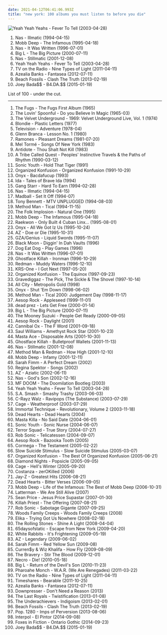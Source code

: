 ```yaml
---
date: 2021-04-12T06:41:06.993Z
title: "new york: 100 albums you must listen to before you die"
---
```

![Yeah Yeah Yeahs - Fever To Tell (2003-04-28)](http://coverartarchive.org/release/ce74eeee-8e30-34db-addd-5ea135500e2e/5835206005-500.jpg "Yeah Yeah Yeahs - Fever To Tell (2003-04-28)")
<ol class="albums">
<li data-cover="https://img.discogs.com/BPm1tRc82RVJSwNtAU_IcS_WfM0=/fit-in/600x600/filters:strip_icc():format(jpeg):mode_rgb():quality(90)/discogs-images/R-4129541-1611603191-2116.jpeg.jpg" data-tags="hip-hop" role="button">Nas - Illmatic (1994-04-15)</li>
<li data-cover="http://coverartarchive.org/release/07e92711-51fe-4e80-97a3-be995b7f4119/4696863575-500.jpg" data-tags="hip-hop, rap" role="button">Mobb Deep - The Infamous (1995-04-18)</li>
<li data-cover="http://coverartarchive.org/release/dee08d2d-eb6d-4376-988a-07984dbdf738/12639957674-500.jpg" data-tags="rap, hip-hop" role="button">Nas - It Was Written (1996-07-01)</li>
<li data-cover="http://coverartarchive.org/release/1b67af32-666a-43e9-90ff-1d5dcc3d7fdd/15889538896-500.jpg" data-tags="hip-hop" role="button">Big L - The Big Picture (2000-07-11)</li>
<li data-cover="https://img.discogs.com/ce2bXe_XnmZeSoI9PbdPzpDjdm8=/fit-in/600x450/filters:strip_icc():format(jpeg):mode_rgb():quality(90)/discogs-images/R-5788920-1402698639-1454.jpeg.jpg" data-tags="hip-hop, rap" role="button">Nas - Stillmatic (2001-12-08)</li>
<li data-cover="http://coverartarchive.org/release/ce74eeee-8e30-34db-addd-5ea135500e2e/5835206005-500.jpg" data-tags="indie rock, indie, rock" role="button">Yeah Yeah Yeahs - Fever To Tell (2003-04-28)</li>
<li data-cover="https://via.placeholder.com/450" data-tags="indie, indie rock, alternative" role="button">TV on the Radio - Nine Types of Light (2011-04-11)</li>
<li data-cover="http://coverartarchive.org/release/c041d785-6b72-47f2-a8db-79fdb4067b4a/1472209895-500.jpg" data-tags="alternative, rap, hip-house, seapunk" role="button">Azealia Banks - Fantasea (2012-07-11)</li>
<li data-cover="https://img.discogs.com/ho0WYhDrYbe9ztyquejGyWB9-0w=/fit-in/300x300/filters:strip_icc():format(jpeg):mode_rgb():quality(90)/discogs-images/R-4303534-1361208475-1865.jpeg.jpg" data-tags="indie rock" role="button">Beach Fossils - Clash The Truth (2013-02-19)</li>
<li data-cover="http://coverartarchive.org/release/8e5b5df1-0c5e-4b15-872d-d466a86c2709/9058936856-500.jpg" data-tags="pro era, joey badass" role="button">Joey Bada$$ - B4.DA.$$ (2015-01-19)</li>
</ol>
List of 100 - under the cut.
<!-- more -->

_________________

<ol class="albums">
<li data-cover="http://coverartarchive.org/release/9328d635-3e4b-4414-a92e-5306a2da5585/8105980087-500.jpg" data-tags="rock, folk, new york, usa, psychedelic, folk rock, debut album, esp-disk" role="button">
The Fugs - The Fugs First Album (1965)
</li>
<li data-cover="https://img.discogs.com/n-v-0q3BHWLdPsIkg-UlsgHzFlA=/fit-in/600x601/filters:strip_icc():format(jpeg):mode_rgb():quality(90)/discogs-images/R-5884819-1405378314-3612.jpeg.jpg" data-tags="60s, rock" role="button">
The Lovin' Spoonful - Do you Believe In Magic (1965-03)
</li>
<li data-cover="https://img.discogs.com/GHTP4nIYLB4ibAJqp3cgROJFrs8=/fit-in/350x364/filters:strip_icc():format(jpeg):mode_rgb():quality(90)/discogs-images/R-5970404-1407699748-3782.jpeg.jpg" data-tags="70s, proto-punk" role="button">
The Velvet Underground - 1969: Velvet Underground Live, Vol. 1 (1974)
</li>
<li data-cover="http://coverartarchive.org/release/a465a7bc-476e-32d9-855b-174d48940c48/2846791382-500.jpg" data-tags="new wave, 70s" role="button">
Blondie - Plastic Letters (1977)
</li>
<li data-cover="http://coverartarchive.org/release/5cc90116-6833-4271-8477-42fb5fbee846/20706339769-500.jpg" data-tags="post-punk" role="button">
Television - Adventure (1978-04)
</li>
<li data-cover="http://coverartarchive.org/release/e073c07b-4f2c-4d1e-bf0e-281948718987/21684816836-500.jpg" data-tags="experimental" role="button">
Glenn Branca - Lesson No. 1 (1980)
</li>
<li data-cover="https://img.discogs.com/sPl32wSC_6qESAOlO13aKWqNYAc=/fit-in/308x301/filters:strip_icc():format(jpeg):mode_rgb():quality(90)/discogs-images/R-4820331-1376522778-9600.jpeg.jpg" data-tags="punk" role="button">
Ramones - Pleasant Dreams (1981-07-20)
</li>
<li data-cover="http://coverartarchive.org/release/d66fadd8-32be-4fd6-9d9b-681b88ee1ede/14296447640-500.jpg" data-tags="jazz, new york, easy listening, mel torme, mondiovision, the velvet fog, lullaby of birdland, torme, music about new york, songs of new york" role="button">
Mel Tormé - Songs Of New York (1983)
</li>
<li data-cover="https://img.discogs.com/1y4KSPUrYQfUuVtR4pyqd59iH0A=/fit-in/600x608/filters:strip_icc():format(jpeg):mode_rgb():quality(90)/discogs-images/R-1918753-1605433703-9259.jpeg.jpg" data-tags="hardcore punk" role="button">
Antidote - Thou Shalt Not Kill (1983)
</li>
<li data-cover="http://coverartarchive.org/release/a30577af-64e7-3e86-9930-556e3e5357b5/2934705740-500.jpg" data-tags="hip-hop" role="button">
A Tribe Called Quest - Peoples' Instinctive Travels & the Paths of Rhythm (1990-03-12)
</li>
<li data-cover="http://coverartarchive.org/release/813b494a-51c2-30bf-841a-ebd8788d5b8e/23481381545-500.jpg" data-tags="post-punk" role="button">
Sonic Youth - Hold That Tiger (1991)
</li>
<li data-cover="http://coverartarchive.org/release/eb6ba22b-76ed-45bd-9f75-245157f67922/4765281700-500.jpg" data-tags="hip-hop" role="button">
Organized Konfusion - Organized Konfusion (1991-10-29)
</li>
<li data-cover="http://coverartarchive.org/release/6f4467a2-e9b4-4c41-8167-4ccfe574334f/15927440354-500.jpg" data-tags="rap, hip-hop" role="button">
Onyx - Bacdafucup (1993)
</li>
<li data-cover="http://coverartarchive.org/release/8f83909e-d2e1-4d00-9d88-b9c92e09872f/16544683111-500.jpg" data-tags="new york, music i tried but didnt like" role="button">
Ida - Tales of Brave Ida (1994)
</li>
<li data-cover="http://coverartarchive.org/release/9d3b57d3-9337-3fb9-a60c-25baa3f71902/15658415309-500.jpg" data-tags="hip-hop, hip hop, rap" role="button">
Gang Starr - Hard To Earn (1994-02-28)
</li>
<li data-cover="https://img.discogs.com/BPm1tRc82RVJSwNtAU_IcS_WfM0=/fit-in/600x600/filters:strip_icc():format(jpeg):mode_rgb():quality(90)/discogs-images/R-4129541-1611603191-2116.jpeg.jpg" data-tags="hip-hop" role="button">
Nas - Illmatic (1994-04-15)
</li>
<li data-cover="http://coverartarchive.org/release/ad8c2f0e-d9d9-4531-84b5-dca5449ce3e1/27998223940-500.jpg" data-tags="hardcore, nyhc" role="button">
Madball - Set It Off (1994-07)
</li>
<li data-cover="https://img.discogs.com/lk1dk2CMIXw1N36kWrYKhHsHz20=/fit-in/550x686/filters:strip_icc():format(jpeg):mode_rgb():quality(90)/discogs-images/R-9397574-1479844219-5261.jpeg.jpg" data-tags="jazz" role="button">
Tony Bennett - MTV UNPLUGGED (1994-08-03)
</li>
<li data-cover="http://coverartarchive.org/release/911192ef-6b58-427f-9d84-437a0d34de70/9635715971-500.jpg" data-tags="rap, hip-hop, wu-tang" role="button">
Method Man - Tical (1994-11-15)
</li>
<li data-cover="http://coverartarchive.org/release/4f25f638-43f4-4211-b127-cff04cf0f452/1484160927-500.jpg" data-tags="new york, leapsandbounds tapecollection, 2-trax, natural-one" role="button">
The Folk Implosion - Natural One (1995)
</li>
<li data-cover="http://coverartarchive.org/release/07e92711-51fe-4e80-97a3-be995b7f4119/4696863575-500.jpg" data-tags="hip-hop, rap" role="button">
Mobb Deep - The Infamous (1995-04-18)
</li>
<li data-cover="http://coverartarchive.org/release/987ec9dd-0248-39a7-8c53-dc46169f42cc/1613209168-500.jpg" data-tags="mafioso rap" role="button">
Raekwon - Only Built 4 Cuban Linx... (1995-08-01)
</li>
<li data-cover="http://coverartarchive.org/release/5b899bee-698e-4d88-a86c-f3992790e2a8/17632744739-500.jpg" data-tags="east coast rap" role="button">
Onyx - All We Got Iz Us (1995-10-24)
</li>
<li data-cover="http://coverartarchive.org/release/8d6b3a54-f016-4012-872d-c9be4348b750/13795658189-500.jpg" data-tags="east coast rap, mafioso rap" role="button">
AZ - Doe or Die (1995-10-31)
</li>
<li data-cover="https://img.discogs.com/3WuRCIOlOnT69y46Auud_YjD8j0=/fit-in/600x600/filters:strip_icc():format(jpeg):mode_rgb():quality(90)/discogs-images/R-158798-1158147180.jpeg.jpg" data-tags="hip-hop" role="button">
GZA/Genius - Liquid Swords (1995-11-07)
</li>
<li data-cover="https://img.discogs.com/zOmauNmnLXYsw_ML_G3X6GbwrRs=/fit-in/600x596/filters:strip_icc():format(jpeg):mode_rgb():quality(90)/discogs-images/R-14497480-1575750499-1149.jpeg.jpg" data-tags="new york, real hip-hop, black moon" role="button">
Black Moon - Diggin' In Dah Vaults (1996)
</li>
<li data-cover="https://img.discogs.com/Q_OjkVgPjz4wbZaR0R3YHgYAG8w=/fit-in/600x600/filters:strip_icc():format(jpeg):mode_rgb():quality(90)/discogs-images/R-422876-1433885288-7800.jpeg.jpg" data-tags="crossover" role="button">
Dog Eat Dog - Play Games (1996)
</li>
<li data-cover="http://coverartarchive.org/release/dee08d2d-eb6d-4376-988a-07984dbdf738/12639957674-500.jpg" data-tags="rap, hip-hop" role="button">
Nas - It Was Written (1996-07-01)
</li>
<li data-cover="http://coverartarchive.org/release/d07c5ce9-7091-4f1c-b78c-ef56a7371598/4437137920-500.jpg" data-tags="hip-hop" role="button">
Ghostface Killah - Ironman (1996-10-29)
</li>
<li data-cover="https://img.discogs.com/ZHqRfMShB3_2dTYxX9uzmW6qUQ8=/fit-in/600x600/filters:strip_icc():format(jpeg):mode_rgb():quality(90)/discogs-images/R-1564550-1460332471-7169.jpeg.jpg" data-tags="hip-hop, hip hop" role="button">
Redman - Muddy Waters (1996-12-10)
</li>
<li data-cover="http://coverartarchive.org/release/2d499d90-0e55-39cd-a6bd-a5c32f184136/16787063190-500.jpg" data-tags="hip-hop, rap" role="button">
KRS-One - I Got Next (1997-05-20)
</li>
<li data-cover="http://coverartarchive.org/release/1193fb43-ff82-48c7-8b8e-9e2c1606aac3/10763463892-500.jpg" data-tags="hip-hop, new york, underground hip-hop, east coast rap" role="button">
Organized Konfusion - The Equinox (1997-09-23)
</li>
<li data-cover="http://coverartarchive.org/release/0576916d-7da1-34df-b691-7099891ad672/13034297962-500.jpg" data-tags="rap, wu-tang" role="button">
Gravediggaz - The Pick, The Sickle & The Shovel (1997-10-14)
</li>
<li data-cover="http://coverartarchive.org/release/95e22167-90b9-4da9-a343-4e6107383d5e/24891347293-500.jpg" data-tags="hip-hop, hip hop, rap, new york, east coast rap, brook" role="button">
All City - Metropolis Gold (1998)
</li>
<li data-cover="http://coverartarchive.org/release/77fddf2e-d106-4f97-8aa5-458ce499a1db/6528603066-500.jpg" data-tags="rap, hardcore rap, east coast rap" role="button">
Onyx - Shut 'Em Down (1998-06-02)
</li>
<li data-cover="http://coverartarchive.org/release/da6e49c2-6418-4f39-ad27-aa9d40884136/5916604493-500.jpg" data-tags="hip-hop, rap" role="button">
Method Man - Tical 2000: Judgement Day (1998-11-17)
</li>
<li data-cover="http://coverartarchive.org/release/cc644430-21bf-474a-9fff-8372c62ecc93/4208319151-500.jpg" data-tags="hip hop, underground hip-hop, definitive jux" role="button">
Aesop Rock - Appleseed (1999-11-01)
</li>
<li data-cover="https://img.discogs.com/iLkCCAozsFMzR5zKato975r0dyc=/fit-in/596x600/filters:strip_icc():format(jpeg):mode_rgb():quality(90)/discogs-images/R-10899981-1506192162-6403.jpeg.jpg" data-tags="hip-hop, revolutionary" role="button">
dead prez - Lets Get Free (2000-01-14)
</li>
<li data-cover="http://coverartarchive.org/release/1b67af32-666a-43e9-90ff-1d5dcc3d7fdd/15889538896-500.jpg" data-tags="hip-hop" role="button">
Big L - The Big Picture (2000-07-11)
</li>
<li data-cover="http://coverartarchive.org/release/06df1caf-83d4-4bb4-9366-8a2bd2a93242/15902322936-500.jpg" data-tags="debut album" role="button">
The Mooney Suzuki - People Get Ready (2000-09-05)
</li>
<li data-cover="http://coverartarchive.org/release/72974a33-e551-477d-bb13-e127b801e239/5430788028-500.jpg" data-tags="hip-hop, hip hop, underground hip-hop, definitive jux" role="button">
Aesop Rock - Daylight (2001)
</li>
<li data-cover="http://coverartarchive.org/release/2877d536-b882-46ed-87ab-634fe8fc32cd/23900985555-500.jpg" data-tags="new york, definitive jux, lazerface, megalasaur, scissor tongue" role="button">
Cannibal Ox - The F Word (2001-09-18)
</li>
<li data-cover="http://coverartarchive.org/release/d23bd8bc-44f4-452d-b3c7-0ef0411ffbe7/23983612574-500.jpg" data-tags="hip hop, hip-hop" role="button">
Saul Williams - Amethyst Rock Star (2001-10-23)
</li>
<li data-cover="http://coverartarchive.org/release/4398f892-0bbd-4ccb-ba58-822026bc0580/4699250670-500.jpg" data-tags="hip-hop, hiphop, classic, east coast" role="button">
Masta Ace - Disposable Arts (2001-10-30)
</li>
<li data-cover="https://img.discogs.com/iLu9bUqkCJLacgXobGGYoKRy-QQ=/fit-in/300x300/filters:strip_icc():format(jpeg):mode_rgb():quality(90)/discogs-images/R-464294-1117344600.jpg.jpg" data-tags="hip-hop, rap, wu-tang clan" role="button">
Ghostface Killah - Bulletproof Wallets (2001-11-13)
</li>
<li data-cover="https://img.discogs.com/ce2bXe_XnmZeSoI9PbdPzpDjdm8=/fit-in/600x450/filters:strip_icc():format(jpeg):mode_rgb():quality(90)/discogs-images/R-5788920-1402698639-1454.jpeg.jpg" data-tags="hip-hop, rap" role="button">
Nas - Stillmatic (2001-12-08)
</li>
<li data-cover="http://coverartarchive.org/release/f11fd464-85e0-4946-bf8e-acd80c718f6d/4699077262-500.jpg" data-tags="rap" role="button">
Method Man & Redman - How High (2001-12-10)
</li>
<li data-cover="http://coverartarchive.org/release/7703fd68-5d34-4e97-ae03-a5309e10e41a/15483050800-500.jpg" data-tags="hip-hop, rap" role="button">
Mobb Deep - Infamy (2001-12-11)
</li>
<li data-cover="http://coverartarchive.org/release/38f3f8fb-a3b5-4cd0-9128-a427d590ec7c/26401409619-500.jpg" data-tags="new york, usa, american, american artist, new age-y, newage, from: usa, from: new york, us indie, new york state, usa indie, general new age, new age and ambient, new new age, my new age, new age rythm, new age vocals, nice new age, rich new age and chill, indie - us, american brilliance, american indie, new age fusion, usa artists, us independent, new-york, new york indie, american alternative, upstate new york, american style, new age influences, new age aesthetics, american dream, american singer, new age favorites, new new york, new age collection, american acoustic, new age pop, from new york, ethereal new age, american songwriter, new york usa, usa underground, female solo artists, fantasy new age, alternative new age, american musician, chill new age, new age electronic, new age-esque, american pianist, genre: new age, new york artist, american vocalist, lush tone new age, american female singer, my secret indie female" role="button">
Sarah Fimm - A Perfect Dream (2002)
</li>
<li data-cover="http://coverartarchive.org/release/fcb8a3df-61cc-450e-9c9a-fbcfddffae84/16146902869-500.jpg" data-tags="piano, female vocalists" role="button">
Regina Spektor - Songs (2002)
</li>
<li data-cover="http://coverartarchive.org/release/3eb7b1ef-8b38-4c14-a4ef-df55e65927b6/15679216798-500.jpg" data-tags="east coast rap" role="button">
AZ - Aziatic (2002-06-11)
</li>
<li data-cover="https://img.discogs.com/e9bP78FudkC0nkWRFNQUy38QDF0=/fit-in/600x602/filters:strip_icc():format(jpeg):mode_rgb():quality(90)/discogs-images/R-328103-1262865321.jpeg.jpg" data-tags="rap" role="button">
Nas - God's Son (2002-12-16)
</li>
<li data-cover="http://coverartarchive.org/release/6a8bab3e-d15d-44df-ac26-304c8fa06990/13408069208-500.jpg" data-tags="hip-hop, hip hop, new york, east coast" role="button">
MF DOOM - The Doomilation Bootleg (2003)
</li>
<li data-cover="http://coverartarchive.org/release/ce74eeee-8e30-34db-addd-5ea135500e2e/5835206005-500.jpg" data-tags="indie rock, indie, rock" role="button">
Yeah Yeah Yeahs - Fever To Tell (2003-04-28)
</li>
<li data-cover="https://img.discogs.com/Yz6eK3hPkbETlGj2bGycectm_BQ=/fit-in/600x595/filters:strip_icc():format(jpeg):mode_rgb():quality(90)/discogs-images/R-152622-1587351854-7058.jpeg.jpg" data-tags="new york, definitive jux, camy davis jr, metro" role="button">
S.A. Smash - Smashy Trashy (2003-06-03)
</li>
<li data-cover="http://coverartarchive.org/release/9487a551-7964-43e1-860b-1c3230597a4f/15361833716-500.jpg" data-tags="hip-hop, definitive jux" role="button">
C-Rayz Walz - Ravipops (The Substance) (2003-07-29)
</li>
<li data-cover="http://coverartarchive.org/release/5a827b17-1c0c-46e9-8350-33ccab3570e8/1043738158-500.jpg" data-tags="underground hip-hop" role="button">
Cage - Weatherproof (2003-07-29)
</li>
<li data-cover="http://coverartarchive.org/release/6a8dd677-dff5-4175-93a2-26cbfea8e647/3082007842-500.jpg" data-tags="hip hop" role="button">
Immortal Technique - Revolutionary, Volume 2 (2003-11-18)
</li>
<li data-cover="https://img.discogs.com/hqRSjnlcWZTiTj-3whGiOlEvleU=/fit-in/500x812/filters:strip_icc():format(jpeg):mode_rgb():quality(90)/discogs-images/R-2661972-1295480020.jpeg.jpg" data-tags="melodic hardcore" role="button">
Dead Hearts - Dead Hearts (2004)
</li>
<li data-cover="http://coverartarchive.org/release/1c8199a9-91f2-4861-b5a8-7f403126bf15/7789713662-500.jpg" data-tags="hip-hop" role="button">
Masta Killa - No Said Date (2004-06-01)
</li>
<li data-cover="http://coverartarchive.org/release/7d60edd1-f1d0-4c29-a2a3-f9ad2d3f2de7/4808033952-500.jpg" data-tags="alternative rock" role="button">
Sonic Youth - Sonic Nurse (2004-06-07)
</li>
<li data-cover="http://coverartarchive.org/release/85d9ed7e-0319-4d30-924b-062f42d91ede/18835393347-500.jpg" data-tags="hip-hop, rap" role="button">
Terror Squad - True Story (2004-07-27)
</li>
<li data-cover="http://coverartarchive.org/release/e5cf4a8c-4970-4a82-93e6-1501c9f2e8aa/26326138225-500.jpg" data-tags="definitive jux" role="button">
Rob Sonic - Telicatessen (2004-09-07)
</li>
<li data-cover="http://coverartarchive.org/release/dfa93328-26f1-4968-94f9-cc4bf386cea6/5728789158-500.jpg" data-tags="underground hip-hop" role="button">
Aesop Rock - Bazooka Tooth (2005)
</li>
<li data-cover="http://coverartarchive.org/release/d88c1097-c888-4eca-98b2-dd596b6ff17c/10349546780-500.jpg" data-tags="rap, hip hop classic" role="button">
Cormega - The Testament (2005-02-22)
</li>
<li data-cover="https://img.discogs.com/knb1uGEmpgN_LjkTF8DgiYRkvEw=/fit-in/300x298/filters:strip_icc():format(jpeg):mode_rgb():quality(90)/discogs-images/R-1255710-1204145215.jpeg.jpg" data-tags="new york" role="button">
Slow Suicide Stimulus - Slow Suicide Stimulus (2005-03-07)
</li>
<li data-cover="http://coverartarchive.org/release/3b2d927b-bd5b-4705-829d-38ffbf5419c0/18876405945-500.jpg" data-tags="hip-hop, hip hop, rap, new york, underground hip-hop, dope, mf doom, 90's, east coast rap, outkast, pharoahe monch, kmd, digital underground, pharcyde, coup, spooj, topr, umcs" role="button">
Organized Konfusion - The Best Of Organized Konfusion (2005-06-21)
</li>
<li data-cover="https://img.discogs.com/LUEoTLT80yyvdMR192b2gclqNSY=/fit-in/600x602/filters:strip_icc():format(jpeg):mode_rgb():quality(90)/discogs-images/R-772740-1593913272-7257.mpo.jpg" data-tags="chillout, indie, rock, 70s, alternative, alternative rock, new york, indie rock, glam rock, groovy" role="button">
Diamond Nights - Popsicle (2005-09-05)
</li>
<li data-cover="http://coverartarchive.org/release/16f30b97-c0ad-4a1f-b5fd-e1b5dfa140d9/5283770890-500.jpg" data-tags="definitive jux" role="button">
Cage - Hell's Winter (2005-09-20)
</li>
<li data-cover="http://coverartarchive.org/release/35e28658-97e4-4a6b-ac44-8376ce543619/6422962532-500.jpg" data-tags="trip-hop, new york, downtempo, tricky, triphop, bjork, desire, chill out, csi, eletronica, vulnerable, zerokilled, burqa, costanza francavilla" role="button">
Costanza - zerOKilled (2006)
</li>
<li data-cover="http://coverartarchive.org/release/5f5433c4-debe-40c3-9095-23951d1521c2/1586030072-500.jpg" data-tags="rap" role="button">
Jay-Z - Greatest Hits (2006-08-21)
</li>
<li data-cover="https://img.discogs.com/nZiTe-xq-dFv7cnQFmLQX-raECw=/fit-in/600x600/filters:strip_icc():format(jpeg):mode_rgb():quality(90)/discogs-images/R-2581882-1476021446-2139.jpeg.jpg" data-tags="hardcore, new york, buffalo, ny, western new york, western ny, ferret, wny" role="button">
Dead Hearts - Bitter Verses (2006-09-05)
</li>
<li data-cover="http://coverartarchive.org/release/a26f3c8f-43d8-4f66-b180-4e19e9d53d8e/25440111148-500.jpg" data-tags="rap" role="button">
Mobb Deep - Life of the Infamous: The Best of Mobb Deep (2006-10-31)
</li>
<li data-cover="http://coverartarchive.org/release/89a47a75-ede7-4c37-ba48-04d030f08fea/9847619120-500.jpg" data-tags="punk, punk rock" role="button">
Latterman - We Are Still Alive (2007)
</li>
<li data-cover="http://coverartarchive.org/release/0226ce5a-3f8a-44b3-a937-173ff9d0069b/21429222515-500.jpg" data-tags="hip hop, new york, underground hip-hop, east coast rap, sean p" role="button">
Sean Price - Jesus Price Supastar (2007-01-30)
</li>
<li data-cover="http://coverartarchive.org/release/6fdc39fd-9dae-4e4d-9516-5cc64188b03b/28843347274-500.jpg" data-tags="killah priest" role="button">
Killah Priest - The Offering (2007-08-21)
</li>
<li data-cover="https://img.discogs.com/6UDYMW13Mb6hZJ90lizrtS15IKI=/fit-in/450x450/filters:strip_icc():format(jpeg):mode_rgb():quality(90)/discogs-images/R-1083183-1284474119.jpeg.jpg" data-tags="rap, new york, underground hip-hop, definitive jux, albums of 2007, bobby freedom" role="button">
Rob Sonic - Sabotage Gigante (2007-09-25)
</li>
<li data-cover="https://via.placeholder.com/450" data-tags="indie, compra mi disco" role="button">
Woods Family Creeps - Woods Family Creeps (2008)
</li>
<li data-cover="https://img.discogs.com/xcw1qGyixohnuiE-a4fiHI7V7uM=/fit-in/480x480/filters:strip_icc():format(jpeg):mode_rgb():quality(90)/discogs-images/R-1310327-1263975081.jpeg.jpg" data-tags="trance, electronic, indie, pop, new york, ambient, shoegaze, idm, dreamy, brooklyn, spacey, cathcy" role="button">
Elika - Trying Got Us Nowhere (2008-02-18)
</li>
<li data-cover="https://img.discogs.com/0FslJkPHx7r-9NmAc0eADuRhPf0=/fit-in/600x875/filters:strip_icc():format(jpeg):mode_rgb():quality(90)/discogs-images/R-16195667-1605085244-3496.jpeg.jpg" data-tags="rock, the rolling stones, blues rock" role="button">
The Rolling Stones - Shine A Light (2008-04-04)
</li>
<li data-cover="http://coverartarchive.org/release/457b6f67-d5fb-4782-bff7-80b64043ce9b/25107683680-500.jpg" data-tags="instrumental, post-rock" role="button">
65daysofstatic - Escape from New York (2009-04-20)
</li>
<li data-cover="http://coverartarchive.org/release/999cef8f-b6fa-4287-b843-fafa46dab2d3/1214737387-500.jpg" data-tags="indie" role="button">
White Rabbits - It's Frightening (2009-05-19)
</li>
<li data-cover="http://coverartarchive.org/release/5e7ca33f-51f2-4efa-9e50-0ef54cf3391e/24969358039-500.jpg" data-tags="hip hop, new york" role="button">
AZ - Legendary (2009-06-02)
</li>
<li data-cover="https://img.discogs.com/XmIDMQj6lIT3j6srQOcuEs478P4=/fit-in/522x600/filters:strip_icc():format(jpeg):mode_rgb():quality(90)/discogs-images/R-1943097-1254016250.jpeg.jpg" data-tags="new york, usa, american, american artist, from: usa, from: new york, us indie, new york state, american beauty, usa indie, indie - us, american brilliance, american indie, usa artists, us independent, new-york, new york indie, american alternative, upstate new york, american style, american dream, american singer, new new york, american songwriter, new york usa, female solo artists, american musician, american pianist, new york artist, american vocalist, american female singer, my secret indie female" role="button">
Sarah Fimm - Red Yellow Sun (2009-08)
</li>
<li data-cover="http://coverartarchive.org/release/7c067f6f-a8f0-4b1c-9d24-28026d4b120b/1630682876-500.jpg" data-tags="hip-hop, hip hop, rap, new york, canadian, underground hip-hop, swag" role="button">
Curren$y & Wiz Khalifa - How Fly (2009-08-09)
</li>
<li data-cover="http://coverartarchive.org/release/f1b2d3e9-381a-4f73-a27b-9f12be9dc419/8154017945-500.jpg" data-tags="indie rock" role="button">
The Bravery - Stir The Blood (2009-12-01)
</li>
<li data-cover="http://coverartarchive.org/release/783d7421-d7af-4ba6-bd79-8d15d7b2ffff/7790411641-500.jpg" data-tags="death rap, horrorcore" role="button">
Necro - Die! (2010-05-18)
</li>
<li data-cover="http://coverartarchive.org/release/581b97a5-5372-4e6e-822a-aec8da60c215/4394267145-500.jpg" data-tags="hip-hop, hip hop, rap, new york, big l" role="button">
Big L - Return of the Devil's Son (2010-11-23)
</li>
<li data-cover="https://img.discogs.com/LqHmpQmv7SQ4y0V9wI0BA-31EHo=/fit-in/445x400/filters:strip_icc():format(jpeg):mode_rgb():quality(90)/discogs-images/R-2788467-1301492671.jpeg.jpg" data-tags="hip hop, underground hip-hop" role="button">
Pharoahe Monch - W.A.R. (We Are Renegades) (2011-03-22)
</li>
<li data-cover="https://via.placeholder.com/450" data-tags="indie, indie rock, alternative" role="button">
TV on the Radio - Nine Types of Light (2011-04-11)
</li>
<li data-cover="http://coverartarchive.org/release/a140435d-f801-46c2-b4dd-736f767b2829/5032876456-500.jpg" data-tags="new york, punk rock, pop punk" role="button">
Timeshares - Bearable (2011-10-25)
</li>
<li data-cover="http://coverartarchive.org/release/c041d785-6b72-47f2-a8db-79fdb4067b4a/1472209895-500.jpg" data-tags="alternative, rap, hip-house, seapunk" role="button">
Azealia Banks - Fantasea (2012-07-11)
</li>
<li data-cover="http://coverartarchive.org/release/51eec265-24ce-4b89-b158-4ad9fd19e274/7336037777-500.jpg" data-tags="metalcore, hardcore, new york, nyhc, hardcore punk, metallic hardcore" role="button">
Downpresser - Don't Need a Reason (2013)
</li>
<li data-cover="https://img.discogs.com/2i_IU6MEneAyCxWg6Q7Sef9VjV8=/fit-in/600x600/filters:strip_icc():format(jpeg):mode_rgb():quality(90)/discogs-images/R-5357517-1548387847-9404.jpeg.jpg" data-tags="new york, indie pop, indie rock, brooklyn, ooh la la, only the brave, eric james, crystal vases, mason ingram, ooh la la records" role="button">
The Last Royals - Twistification (2013-01-08)
</li>
<li data-cover="http://coverartarchive.org/release/e1e917c3-845d-4de7-b9b4-49007e763e53/3274445424-500.jpg" data-tags="hip-hop, new york, underground hip hop, the furure of hip-hop, psychadelic hip hop" role="button">
The Underachievers - Indigoism (2013-02-01)
</li>
<li data-cover="https://img.discogs.com/ho0WYhDrYbe9ztyquejGyWB9-0w=/fit-in/300x300/filters:strip_icc():format(jpeg):mode_rgb():quality(90)/discogs-images/R-4303534-1361208475-1865.jpeg.jpg" data-tags="indie rock" role="button">
Beach Fossils - Clash The Truth (2013-02-19)
</li>
<li data-cover="http://coverartarchive.org/release/d8bead66-77f0-47ba-b752-ff8de8b4183a/14416691343-500.jpg" data-tags="new york, merkliste" role="button">
Pop. 1280 - Imps of Perversion (2013-08-06)
</li>
<li data-cover="http://coverartarchive.org/release/abea24af-aad8-4596-80ce-2b367c2d88be/7446433453-500.jpg" data-tags="indie rock" role="button">
Interpol - El Pintor (2014-09-08)
</li>
<li data-cover="http://coverartarchive.org/release/14d4b753-39bd-4dc2-9e61-d6f9ea68bfc7/12440291189-500.jpg" data-tags="dream pop" role="button">
Foxes in Fiction - Ontario Gothic (2014-09-23)
</li>
<li data-cover="http://coverartarchive.org/release/8e5b5df1-0c5e-4b15-872d-d466a86c2709/9058936856-500.jpg" data-tags="pro era, joey badass" role="button">
Joey Bada$$ - B4.DA.$$ (2015-01-19)
</li>
</ol>
